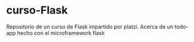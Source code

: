 # curso-Flask
Repositorio de un curso de Flask impartido por platzi. Acerca de un todo-app hecho con el microframework flask
